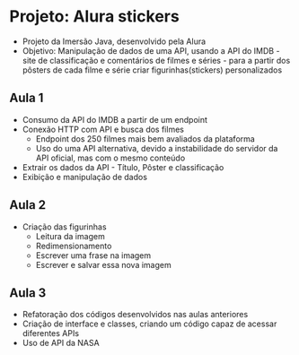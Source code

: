 # Projeto: Alura stickers

- Projeto da Imersão Java, desenvolvido pela Alura
- Objetivo: Manipulação de dados de uma API, usando a API do IMDB - site de classificação e comentários de filmes e séries - para a partir dos pôsters de cada filme e série criar figurinhas(stickers) personalizados

## Aula 1

- Consumo da API do IMDB a partir de um endpoint
- Conexão HTTP com API e busca dos filmes
  - Endpoint dos 250 filmes mais bem avaliados da plataforma 
  - Uso do uma API alternativa, devido a instabilidade do servidor da API oficial, mas com o mesmo conteúdo
- Extrair os dados da API - Título, Pôster e classificação
- Exibição e manipulação de dados 

## Aula 2

- Criação das figurinhas
  - Leitura da imagem
  - Redimensionamento
  - Escrever uma frase na imagem
  - Escrever e salvar essa nova imagem

## Aula 3

- Refatoração dos códigos desenvolvidos nas aulas anteriores
- Criação de interface e classes, criando um código capaz de acessar diferentes APIs
- Uso de API da NASA
